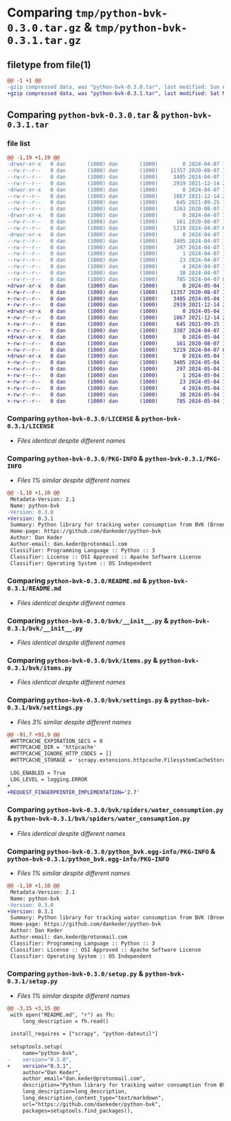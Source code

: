 # Comparing `tmp/python-bvk-0.3.0.tar.gz` & `tmp/python-bvk-0.3.1.tar.gz`

## filetype from file(1)

```diff
@@ -1 +1 @@
-gzip compressed data, was "python-bvk-0.3.0.tar", last modified: Sun Apr  7 10:10:01 2024, max compression
+gzip compressed data, was "python-bvk-0.3.1.tar", last modified: Sat May  4 18:52:09 2024, max compression
```

## Comparing `python-bvk-0.3.0.tar` & `python-bvk-0.3.1.tar`

### file list

```diff
@@ -1,19 +1,19 @@
-drwxr-xr-x   0 dan       (1000) dan       (1000)        0 2024-04-07 10:10:01.717184 python-bvk-0.3.0/
--rw-r--r--   0 dan       (1000) dan       (1000)    11357 2020-08-07 19:27:30.000000 python-bvk-0.3.0/LICENSE
--rw-r--r--   0 dan       (1000) dan       (1000)     3405 2024-04-07 10:10:01.717184 python-bvk-0.3.0/PKG-INFO
--rw-r--r--   0 dan       (1000) dan       (1000)     2919 2021-12-14 21:55:17.000000 python-bvk-0.3.0/README.md
-drwxr-xr-x   0 dan       (1000) dan       (1000)        0 2024-04-07 10:10:01.716184 python-bvk-0.3.0/bvk/
--rw-r--r--   0 dan       (1000) dan       (1000)     1867 2021-12-14 21:50:15.000000 python-bvk-0.3.0/bvk/__init__.py
--rw-r--r--   0 dan       (1000) dan       (1000)      645 2021-09-25 10:08:10.000000 python-bvk-0.3.0/bvk/items.py
--rw-r--r--   0 dan       (1000) dan       (1000)     3263 2020-08-07 19:27:30.000000 python-bvk-0.3.0/bvk/settings.py
-drwxr-xr-x   0 dan       (1000) dan       (1000)        0 2024-04-07 10:10:01.716184 python-bvk-0.3.0/bvk/spiders/
--rw-r--r--   0 dan       (1000) dan       (1000)      161 2020-08-07 19:27:30.000000 python-bvk-0.3.0/bvk/spiders/__init__.py
--rw-r--r--   0 dan       (1000) dan       (1000)     5219 2024-04-07 09:56:55.000000 python-bvk-0.3.0/bvk/spiders/water_consumption.py
-drwxr-xr-x   0 dan       (1000) dan       (1000)        0 2024-04-07 10:10:01.717184 python-bvk-0.3.0/python_bvk.egg-info/
--rw-r--r--   0 dan       (1000) dan       (1000)     3405 2024-04-07 10:10:01.000000 python-bvk-0.3.0/python_bvk.egg-info/PKG-INFO
--rw-r--r--   0 dan       (1000) dan       (1000)      297 2024-04-07 10:10:01.000000 python-bvk-0.3.0/python_bvk.egg-info/SOURCES.txt
--rw-r--r--   0 dan       (1000) dan       (1000)        1 2024-04-07 10:10:01.000000 python-bvk-0.3.0/python_bvk.egg-info/dependency_links.txt
--rw-r--r--   0 dan       (1000) dan       (1000)       23 2024-04-07 10:10:01.000000 python-bvk-0.3.0/python_bvk.egg-info/requires.txt
--rw-r--r--   0 dan       (1000) dan       (1000)        4 2024-04-07 10:10:01.000000 python-bvk-0.3.0/python_bvk.egg-info/top_level.txt
--rw-r--r--   0 dan       (1000) dan       (1000)       38 2024-04-07 10:10:01.717184 python-bvk-0.3.0/setup.cfg
--rw-r--r--   0 dan       (1000) dan       (1000)      785 2024-04-07 09:57:47.000000 python-bvk-0.3.0/setup.py
+drwxr-xr-x   0 dan       (1000) dan       (1000)        0 2024-05-04 18:52:09.972473 python-bvk-0.3.1/
+-rw-r--r--   0 dan       (1000) dan       (1000)    11357 2020-08-07 19:27:30.000000 python-bvk-0.3.1/LICENSE
+-rw-r--r--   0 dan       (1000) dan       (1000)     3405 2024-05-04 18:52:09.971473 python-bvk-0.3.1/PKG-INFO
+-rw-r--r--   0 dan       (1000) dan       (1000)     2919 2021-12-14 21:55:17.000000 python-bvk-0.3.1/README.md
+drwxr-xr-x   0 dan       (1000) dan       (1000)        0 2024-05-04 18:52:09.969473 python-bvk-0.3.1/bvk/
+-rw-r--r--   0 dan       (1000) dan       (1000)     1867 2021-12-14 21:50:15.000000 python-bvk-0.3.1/bvk/__init__.py
+-rw-r--r--   0 dan       (1000) dan       (1000)      645 2021-09-25 10:08:10.000000 python-bvk-0.3.1/bvk/items.py
+-rw-r--r--   0 dan       (1000) dan       (1000)     3307 2024-04-07 10:58:53.000000 python-bvk-0.3.1/bvk/settings.py
+drwxr-xr-x   0 dan       (1000) dan       (1000)        0 2024-05-04 18:52:09.970473 python-bvk-0.3.1/bvk/spiders/
+-rw-r--r--   0 dan       (1000) dan       (1000)      161 2020-08-07 19:27:30.000000 python-bvk-0.3.1/bvk/spiders/__init__.py
+-rw-r--r--   0 dan       (1000) dan       (1000)     5219 2024-04-07 09:56:55.000000 python-bvk-0.3.1/bvk/spiders/water_consumption.py
+drwxr-xr-x   0 dan       (1000) dan       (1000)        0 2024-05-04 18:52:09.971473 python-bvk-0.3.1/python_bvk.egg-info/
+-rw-r--r--   0 dan       (1000) dan       (1000)     3405 2024-05-04 18:52:09.000000 python-bvk-0.3.1/python_bvk.egg-info/PKG-INFO
+-rw-r--r--   0 dan       (1000) dan       (1000)      297 2024-05-04 18:52:09.000000 python-bvk-0.3.1/python_bvk.egg-info/SOURCES.txt
+-rw-r--r--   0 dan       (1000) dan       (1000)        1 2024-05-04 18:52:09.000000 python-bvk-0.3.1/python_bvk.egg-info/dependency_links.txt
+-rw-r--r--   0 dan       (1000) dan       (1000)       23 2024-05-04 18:52:09.000000 python-bvk-0.3.1/python_bvk.egg-info/requires.txt
+-rw-r--r--   0 dan       (1000) dan       (1000)        4 2024-05-04 18:52:09.000000 python-bvk-0.3.1/python_bvk.egg-info/top_level.txt
+-rw-r--r--   0 dan       (1000) dan       (1000)       38 2024-05-04 18:52:09.972473 python-bvk-0.3.1/setup.cfg
+-rw-r--r--   0 dan       (1000) dan       (1000)      785 2024-05-04 18:51:31.000000 python-bvk-0.3.1/setup.py
```

### Comparing `python-bvk-0.3.0/LICENSE` & `python-bvk-0.3.1/LICENSE`

 * *Files identical despite different names*

### Comparing `python-bvk-0.3.0/PKG-INFO` & `python-bvk-0.3.1/PKG-INFO`

 * *Files 1% similar despite different names*

```diff
@@ -1,10 +1,10 @@
 Metadata-Version: 2.1
 Name: python-bvk
-Version: 0.3.0
+Version: 0.3.1
 Summary: Python library for tracking water consumption from BVK (Brnenske vodarny a kanalizace, bvk.cz)
 Home-page: https://github.com/dankeder/python-bvk
 Author: Dan Keder
 Author-email: dan.keder@protonmail.com
 Classifier: Programming Language :: Python :: 3
 Classifier: License :: OSI Approved :: Apache Software License
 Classifier: Operating System :: OS Independent
```

### Comparing `python-bvk-0.3.0/README.md` & `python-bvk-0.3.1/README.md`

 * *Files identical despite different names*

### Comparing `python-bvk-0.3.0/bvk/__init__.py` & `python-bvk-0.3.1/bvk/__init__.py`

 * *Files identical despite different names*

### Comparing `python-bvk-0.3.0/bvk/items.py` & `python-bvk-0.3.1/bvk/items.py`

 * *Files identical despite different names*

### Comparing `python-bvk-0.3.0/bvk/settings.py` & `python-bvk-0.3.1/bvk/settings.py`

 * *Files 3% similar despite different names*

```diff
@@ -91,7 +91,9 @@
 #HTTPCACHE_EXPIRATION_SECS = 0
 #HTTPCACHE_DIR = 'httpcache'
 #HTTPCACHE_IGNORE_HTTP_CODES = []
 #HTTPCACHE_STORAGE = 'scrapy.extensions.httpcache.FilesystemCacheStorage'
 
 LOG_ENABLED = True
 LOG_LEVEL = logging.ERROR
+
+REQUEST_FINGERPRINTER_IMPLEMENTATION='2.7'
```

### Comparing `python-bvk-0.3.0/bvk/spiders/water_consumption.py` & `python-bvk-0.3.1/bvk/spiders/water_consumption.py`

 * *Files identical despite different names*

### Comparing `python-bvk-0.3.0/python_bvk.egg-info/PKG-INFO` & `python-bvk-0.3.1/python_bvk.egg-info/PKG-INFO`

 * *Files 1% similar despite different names*

```diff
@@ -1,10 +1,10 @@
 Metadata-Version: 2.1
 Name: python-bvk
-Version: 0.3.0
+Version: 0.3.1
 Summary: Python library for tracking water consumption from BVK (Brnenske vodarny a kanalizace, bvk.cz)
 Home-page: https://github.com/dankeder/python-bvk
 Author: Dan Keder
 Author-email: dan.keder@protonmail.com
 Classifier: Programming Language :: Python :: 3
 Classifier: License :: OSI Approved :: Apache Software License
 Classifier: Operating System :: OS Independent
```

### Comparing `python-bvk-0.3.0/setup.py` & `python-bvk-0.3.1/setup.py`

 * *Files 1% similar despite different names*

```diff
@@ -3,15 +3,15 @@
 with open("README.md", "r") as fh:
     long_description = fh.read()
 
 install_requires = ["scrapy", "python-dateutil"]
 
 setuptools.setup(
     name="python-bvk",
-    version="0.3.0",
+    version="0.3.1",
     author="Dan Keder",
     author_email="dan.keder@protonmail.com",
     description="Python library for tracking water consumption from BVK (Brnenske vodarny a kanalizace, bvk.cz)",
     long_description=long_description,
     long_description_content_type="text/markdown",
     url="https://github.com/dankeder/python-bvk",
     packages=setuptools.find_packages(),
```

